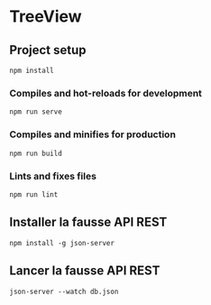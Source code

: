 # TreeView

## Project setup
```
npm install
```

### Compiles and hot-reloads for development
```
npm run serve
```

### Compiles and minifies for production
```
npm run build
```

### Lints and fixes files
```
npm run lint
```

## Installer la fausse API REST
```
npm install -g json-server 
```

## Lancer la fausse API REST
```
json-server --watch db.json
```